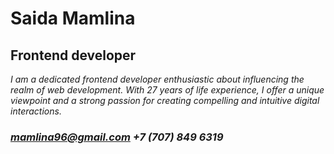 # Saida Mamlina
## Frontend developer
*I am a dedicated frontend developer enthusiastic about influencing the realm of web development. With 27 years of life experience, I offer a unique viewpoint and a strong passion for creating compelling and intuitive digital interactions.*

### *mamlina96@gmail.com*       *+7 (707) 849 6319*